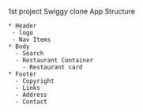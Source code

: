 1st project 
    Swiggy clone
    App Structure

    * Header
     - logo
     - Nav Items
    * Body
      - Search
      - Restaurant Container
        - Restaurant card
    * Footer
      - Copyright
      - Links
      - Address
      - Contact